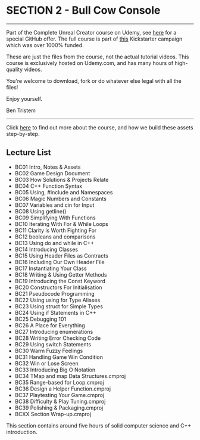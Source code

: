 # SECTION 2 - Bull Cow Console
****

Part of the Complete Unreal Creator course on Udemy, see [here](https://www.udemy.com/unrealcourse?couponCode=GitHubDiscount) for a special GitHub offer. The full course is part of [this](https://www.kickstarter.com/projects/bentristem/learn-to-make-video-games-unreal-developer-course) Kickstarter campaign which was over 1000% funded.

These are just the files from the course, not the actual tutorial videos. This course is exclusively hosted on Udemy.com, and has many hours of high-quality videos.

You're welcome to download, fork or do whatever else legal with all the files!

Enjoy yourself.

Ben Tristem

---
Click [here](https://www.udemy.com/unrealcourse?couponCode=GitHubDiscount) to find out more about the course, and how we build these assets step-by-step.

## Lecture List
* BC01 Intro, Notes & Assets
* BC02 Game Design Document
* BC03 How Solutions & Projects Relate
* BC04 C++ Function Syntax
* BC05 Using, #include and Namespaces
* BC06 Magic Numbers and Constants
* BC07 Variables and cin for Input
* BC08 Using getline()
* BC09 Simplifying With Functions
* BC10 Iterating With For & While Loops
* BC11 Clarity is Worth Fighting For
* BC12 booleans and comparisons
* BC13 Using do and while in C++
* BC14 Introducing Classes
* BC15 Using Header Files as Contracts
* BC16 Including Our Own Header File
* BC17 Instantiating Your Class
* BC18 Writing & Using Getter Methods
* BC19 Introducing the Const Keyword
* BC20 Constructors For Initialisation
* BC21 Pseudocode Programming
* BC22 Using using for Type Aliases
* BC23 Using struct for Simple Types
* BC24 Using if Statements in C++
* BC25 Debugging 101
* BC26 A Place for Everything
* BC27 Introducing enumerations
* BC28 Writing Error Checking Code
* BC29 Using switch Statements
* BC30 Warm Fuzzy Feelings
* BC31 Handling Game Win Condition
* BC32 Win or Lose Screen
* BC33 Introducing Big O Notation
* BC34 TMap and map Data Structures.cmproj
* BC35 Range-based for Loop.cmproj
* BC36 Design a Helper Function.cmproj
* BC37 Playtesting Your Game.cmproj
* BC38 Difficulty & Play Tuning.cmproj
* BC39 Polishing & Packaging.cmproj
* BCXX Section Wrap-up.cmproj

This section contains around five hours of solid computer science and C++ introduction.
